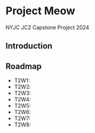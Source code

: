 # Project Meow

NYJC JC2 Capstone Project 2024

## Introduction

<A brief introduction to the project and your goals>

## Roadmap

- T2W1:
- T2W2:
- T2W3:
- T2W4:
- T2W5:
- T2W6:
- T2W7:
- T2W8: 